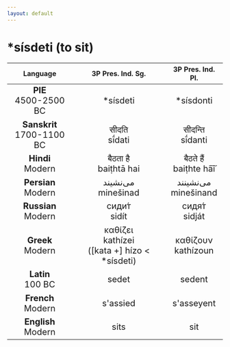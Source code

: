 ```yaml
---
layout: default
---
```

<!---
Text can be **bold**, _italic_, or ~~strikethrough~~.

[Link to another page](./another-page.html)

There should be whitespace between paragraphs.

There should be whitespace between paragraphs. We recommend including a README, or a file with information about your project.
-->

# \*sísdeti (to sit)

<style>
td {
  font-size: 20px
}
</style>

| Language | 3P Pres. Ind. Sg. | 3P Pres. Ind. Pl. |
|:-:|:-:|:-:|
| **PIE**<br>4500-2500 BC | \*sísdeti | \*sísdonti |
| **Sanskrit**<br>1700-1100 BC  | सीदति<br>sī́dati | सीदन्ति<br>sī́danti |
| **Hindi**<br>Modern | बैठता है<br>baiṭhtā hai |  बैठते हैं<br>baiṭhte ha͠i |
| **Persian**<br>Modern | می‌نشیند<br>minešinad | می‌نشینند<br>minešinand |
| **Russian**<br>Modern | сиди́т<br>sidít | сидя́т<br>sidját |
| **Greek**<br>Modern | καθίζει<br>kathízei<br>([kata +] hízo < \*sísdeti) | καθίζουν<br>kathízoun |
| **Latin**<br>100 BC | sedet | sedent |
| **French**<br>Modern | s'assied | s'asseyent |
| **English**<br>Modern | sits | sit |
